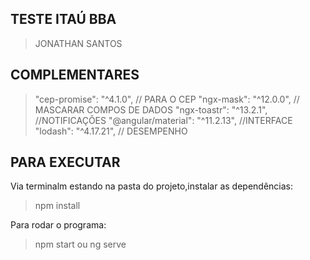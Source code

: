 ## TESTE ITAÚ BBA ##
> JONATHAN SANTOS 

## COMPLEMENTARES ##
>    "cep-promise": "^4.1.0", // PARA O CEP
>    "ngx-mask": "^12.0.0", // MASCARAR COMPOS DE DADOS
>    "ngx-toastr": "^13.2.1",  //NOTIFICAÇÕES
>    "@angular/material": "^11.2.13", //INTERFACE
>    "lodash": "^4.17.21", // DESEMPENHO

## PARA EXECUTAR ##
Via terminalm estando na pasta do projeto,instalar as dependências:
> npm install 

Para rodar o programa:
> npm start ou ng serve 